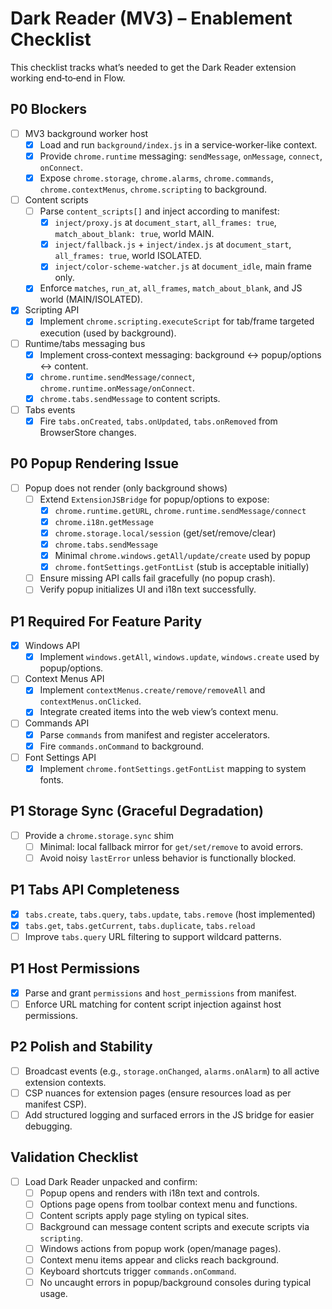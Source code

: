 # Dark Reader (MV3) – Enablement Checklist

This checklist tracks what’s needed to get the Dark Reader extension working end‑to‑end in Flow.

## P0 Blockers
- [ ] MV3 background worker host
  - [x] Load and run `background/index.js` in a service‑worker‑like context.
  - [x] Provide `chrome.runtime` messaging: `sendMessage`, `onMessage`, `connect`, `onConnect`.
  - [x] Expose `chrome.storage`, `chrome.alarms`, `chrome.commands`, `chrome.contextMenus`, `chrome.scripting` to background.
- [ ] Content scripts
  - [ ] Parse `content_scripts[]` and inject according to manifest:
    - [x] `inject/proxy.js` at `document_start`, `all_frames: true`, `match_about_blank: true`, world MAIN.
    - [x] `inject/fallback.js` + `inject/index.js` at `document_start`, `all_frames: true`, world ISOLATED.
    - [x] `inject/color-scheme-watcher.js` at `document_idle`, main frame only.
  - [x] Enforce `matches`, `run_at`, `all_frames`, `match_about_blank`, and JS world (MAIN/ISOLATED).
- [x] Scripting API
  - [x] Implement `chrome.scripting.executeScript` for tab/frame targeted execution (used by background).
- [ ] Runtime/tabs messaging bus
  - [x] Implement cross‑context messaging: background ↔ popup/options ↔ content.
  - [x] `chrome.runtime.sendMessage/connect`, `chrome.runtime.onMessage/onConnect`.
  - [x] `chrome.tabs.sendMessage` to content scripts.
- [ ] Tabs events
  - [x] Fire `tabs.onCreated`, `tabs.onUpdated`, `tabs.onRemoved` from BrowserStore changes.

## P0 Popup Rendering Issue
- [ ] Popup does not render (only background shows)
  - [ ] Extend `ExtensionJSBridge` for popup/options to expose:
    - [x] `chrome.runtime.getURL`, `chrome.runtime.sendMessage/connect`
    - [x] `chrome.i18n.getMessage`
    - [x] `chrome.storage.local/session` (get/set/remove/clear)
    - [x] `chrome.tabs.sendMessage`
    - [x] Minimal `chrome.windows.getAll/update/create` used by popup
    - [x] `chrome.fontSettings.getFontList` (stub is acceptable initially)
  - [ ] Ensure missing API calls fail gracefully (no popup crash).
  - [ ] Verify popup initializes UI and i18n text successfully.

## P1 Required For Feature Parity
- [x] Windows API
  - [x] Implement `windows.getAll`, `windows.update`, `windows.create` used by popup/options.
- [ ] Context Menus API
  - [x] Implement `contextMenus.create/remove/removeAll` and `contextMenus.onClicked`.
  - [x] Integrate created items into the web view’s context menu.
- [ ] Commands API
  - [x] Parse `commands` from manifest and register accelerators.
  - [x] Fire `commands.onCommand` to background.
- [ ] Font Settings API
  - [x] Implement `chrome.fontSettings.getFontList` mapping to system fonts.

## P1 Storage Sync (Graceful Degradation)
- [ ] Provide a `chrome.storage.sync` shim
  - [ ] Minimal: local fallback mirror for `get/set/remove` to avoid errors.
  - [ ] Avoid noisy `lastError` unless behavior is functionally blocked.

## P1 Tabs API Completeness
- [x] `tabs.create`, `tabs.query`, `tabs.update`, `tabs.remove` (host implemented)
- [x] `tabs.get`, `tabs.getCurrent`, `tabs.duplicate`, `tabs.reload`
- [ ] Improve `tabs.query` URL filtering to support wildcard patterns.

## P1 Host Permissions
- [x] Parse and grant `permissions` and `host_permissions` from manifest.
- [ ] Enforce URL matching for content script injection against host permissions.

## P2 Polish and Stability
- [ ] Broadcast events (e.g., `storage.onChanged`, `alarms.onAlarm`) to all active extension contexts.
- [ ] CSP nuances for extension pages (ensure resources load as per manifest CSP).
- [ ] Add structured logging and surfaced errors in the JS bridge for easier debugging.

## Validation Checklist
- [ ] Load Dark Reader unpacked and confirm:
  - [ ] Popup opens and renders with i18n text and controls.
  - [ ] Options page opens from toolbar context menu and functions.
  - [ ] Content scripts apply page styling on typical sites.
  - [ ] Background can message content scripts and execute scripts via `scripting`.
  - [ ] Windows actions from popup work (open/manage pages).
  - [ ] Context menu items appear and clicks reach background.
  - [ ] Keyboard shortcuts trigger `commands.onCommand`.
  - [ ] No uncaught errors in popup/background consoles during typical usage.
